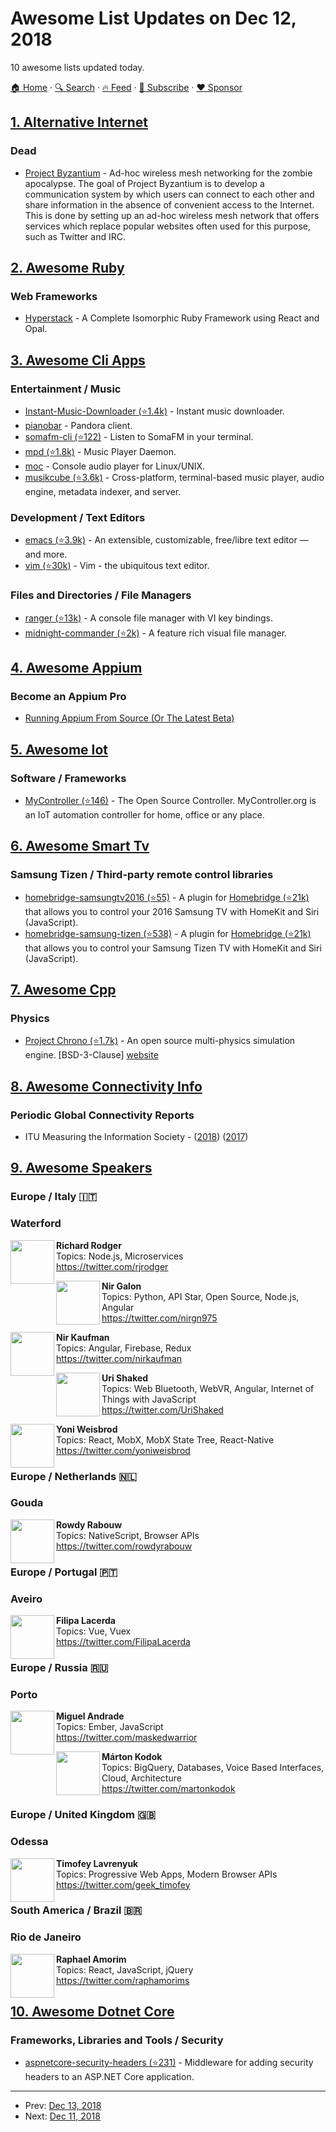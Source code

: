 # Awesome List Updates on Dec 12, 2018

10 awesome lists updated today.

[🏠 Home](/README.md) · [🔍 Search](https://www.trackawesomelist.com/search/) · [🔥 Feed](https://www.trackawesomelist.com/rss.xml) · [📮 Subscribe](https://trackawesomelist.us17.list-manage.com/subscribe?u=d2f0117aa829c83a63ec63c2f&id=36a103854c) · [❤️  Sponsor](https://github.com/sponsors/theowenyoung)



## [1. Alternative Internet](/content/redecentralize/alternative-internet/README.md)

### Dead

*   [Project Byzantium](http://project-byzantium.org/) - Ad-hoc wireless mesh networking for the zombie apocalypse. The goal of Project Byzantium is to develop a communication system by which users can connect to each other and share information in the absence of convenient access to the Internet.  This is done by setting up an ad-hoc wireless mesh network that offers services which replace popular websites often used for this purpose, such as Twitter and IRC.

## [2. Awesome Ruby](/content/markets/awesome-ruby/README.md)

### Web Frameworks

*   [Hyperstack](https://hyperstack.org/) - A Complete Isomorphic Ruby Framework using React and Opal.

## [3. Awesome Cli Apps](/content/agarrharr/awesome-cli-apps/README.md)

### Entertainment / Music

*   [Instant-Music-Downloader (⭐1.4k)](https://github.com/yask123/Instant-Music-Downloader) - Instant music downloader.
*   [pianobar](https://6xq.net/pianobar/) - Pandora client.
*   [somafm-cli (⭐122)](https://github.com/rockymadden/somafm-cli) - Listen to SomaFM in your terminal.
*   [mpd (⭐1.8k)](https://github.com/MusicPlayerDaemon/MPD) - Music Player Daemon.
*   [moc](http://moc.daper.net/) - Console audio player for Linux/UNIX.
*   [musikcube (⭐3.6k)](https://github.com/clangen/musikcube) - Cross-platform, terminal-based music player, audio engine, metadata indexer, and server.

### Development / Text Editors

*   [emacs (⭐3.9k)](https://github.com/emacs-mirror/emacs) - An extensible, customizable, free/libre text editor — and more.
*   [vim (⭐30k)](https://github.com/vim/vim) - Vim - the ubiquitous text editor.

### Files and Directories / File Managers

*   [ranger (⭐13k)](https://github.com/ranger/ranger) - A console file manager with VI key bindings.
*   [midnight-commander (⭐2k)](https://github.com/MidnightCommander/mc) - A feature rich visual file manager.

## [4. Awesome Appium](/content/SrinivasanTarget/awesome-appium/README.md)

### Become an Appium Pro

*   [Running Appium From Source (Or The Latest Beta)](https://appiumpro.com/editions/47)

## [5. Awesome Iot](/content/HQarroum/awesome-iot/README.md)

### Software / Frameworks

*   [MyController (⭐146)](https://github.com/mycontroller-org/mycontroller) - The Open Source Controller. MyController.org is an IoT automation controller for home, office or any place.

## [6. Awesome Smart Tv](/content/vitalets/awesome-smart-tv/README.md)

### Samsung Tizen / Third-party remote control libraries

*   [homebridge-samsungtv2016 (⭐55)](https://github.com/kyleaa/homebridge-samsungtv2016) - A plugin for [Homebridge (⭐21k)](https://github.com/nfarina/homebridge) that allows you to control your 2016 Samsung TV with HomeKit and Siri (JavaScript).
*   [homebridge-samsung-tizen (⭐538)](https://github.com/tavicu/homebridge-samsung-tizen) - A plugin for [Homebridge (⭐21k)](https://github.com/nfarina/homebridge) that allows you to control your Samsung Tizen TV with HomeKit and Siri (JavaScript).

## [7. Awesome Cpp](/content/fffaraz/awesome-cpp/README.md)

### Physics

*   [Project Chrono (⭐1.7k)](https://github.com/projectchrono/chrono) - An open source multi-physics simulation engine. \[BSD-3-Clause] [website](https://projectchrono.org/)

## [8. Awesome Connectivity Info](/content/stevesong/awesome-connectivity-info/README.md)

### Periodic Global Connectivity Reports

*   ITU Measuring the Information Society - ([2018](https://www.itu.int/en/ITU-D/Statistics/Documents/events/wtis2018/MISR-2018-Vol-1-E.PDF))  ([2017](https://www.itu.int/en/ITU-D/Statistics/Pages/publications/mis2017.aspx))

## [9. Awesome Speakers](/content/karlhorky/awesome-speakers/README.md)

### Europe / Italy 🇮🇹

### Waterford

<img src="https://res.cloudinary.com/dsscw65fc/image/twitter_name/rjrodger" height="70px" width="70px" align="left" alt="" />

**Richard Rodger**\
Topics: Node.js, Microservices\
<https://twitter.com/rjrodger>

<img src="https://res.cloudinary.com/dsscw65fc/image/twitter_name/nirgn975" height="70px" width="70px" align="left" alt="" />

**Nir Galon**\
Topics: Python, API Star, Open Source, Node.js, Angular\
<https://twitter.com/nirgn975>

<img src="https://res.cloudinary.com/dsscw65fc/image/twitter_name/nirkaufman" height="70px" width="70px" align="left" alt="" />

**Nir Kaufman**\
Topics: Angular, Firebase, Redux\
<https://twitter.com/nirkaufman>

<img src="https://res.cloudinary.com/dsscw65fc/image/twitter_name/UriShaked" height="70px" width="70px" align="left" alt="" />

**Uri Shaked**\
Topics: Web Bluetooth, WebVR, Angular, Internet of Things with JavaScript\
<https://twitter.com/UriShaked>

<img src="https://res.cloudinary.com/dsscw65fc/image/twitter_name/yoniweisbrod" height="70px" width="70px" align="left" alt="" />

**Yoni Weisbrod**\
Topics: React, MobX, MobX State Tree, React-Native\
<https://twitter.com/yoniweisbrod>

### Europe / Netherlands 🇳🇱

### Gouda

<img src="https://res.cloudinary.com/dsscw65fc/image/twitter_name/rowdyrabouw" height="70px" width="70px" align="left" alt="" />

**Rowdy Rabouw**\
Topics: NativeScript, Browser APIs\
<https://twitter.com/rowdyrabouw>

### Europe / Portugal 🇵🇹

### Aveiro

<img src="https://res.cloudinary.com/dsscw65fc/image/twitter_name/FilipaLacerda" height="70px" width="70px" align="left" alt="" />

**Filipa Lacerda**\
Topics: Vue, Vuex\
<https://twitter.com/FilipaLacerda>

### Europe / Russia 🇷🇺

### Porto

<img src="https://res.cloudinary.com/dsscw65fc/image/twitter_name/maskedwarrior" height="70px" width="70px" align="left" alt="" />

**Miguel Andrade**\
Topics: Ember, JavaScript\
<https://twitter.com/maskedwarrior>

<img src="https://res.cloudinary.com/dsscw65fc/image/twitter_name/martonkodok" height="70px" width="70px" align="left" alt="" />

**Márton Kodok**\
Topics: BigQuery, Databases, Voice Based Interfaces, Cloud, Architecture\
<https://twitter.com/martonkodok>

### Europe / United Kingdom 🇬🇧

### Odessa

<img src="https://res.cloudinary.com/dsscw65fc/image/twitter_name/geek_timofey" height="70px" width="70px" align="left" alt="" />

**Timofey Lavrenyuk**\
Topics: Progressive Web Apps, Modern Browser APIs\
<https://twitter.com/geek_timofey>

### South America / Brazil 🇧🇷

### Rio de Janeiro

<img src="https://res.cloudinary.com/dsscw65fc/image/twitter_name/raphamorims" height="70px" width="70px" align="left" alt="" />

**Raphael Amorim**\
Topics: React, JavaScript, jQuery\
<https://twitter.com/raphamorims>

## [10. Awesome Dotnet Core](/content/thangchung/awesome-dotnet-core/README.md)

### Frameworks, Libraries and Tools / Security

*   [aspnetcore-security-headers (⭐231)](https://github.com/juunas11/aspnetcore-security-headers) - Middleware for adding security headers to an ASP.NET Core application.

---

- Prev: [Dec 13, 2018](/content/2018/12/13/README.md)
- Next: [Dec 11, 2018](/content/2018/12/11/README.md)